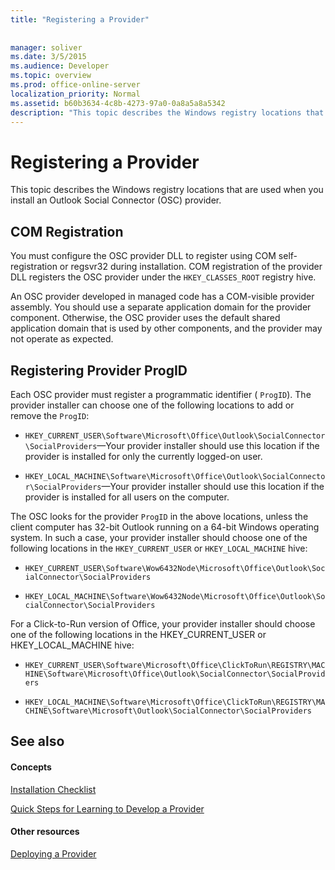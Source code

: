```yaml
---
title: "Registering a Provider"
 
 
manager: soliver
ms.date: 3/5/2015
ms.audience: Developer
ms.topic: overview
ms.prod: office-online-server
localization_priority: Normal
ms.assetid: b60b3634-4c8b-4273-97a0-0a8a5a8a5342
description: "This topic describes the Windows registry locations that are used when you install an Outlook Social Connector (OSC) provider."
---
```


# Registering a Provider

This topic describes the Windows registry locations that are used when you install an Outlook Social Connector (OSC) provider.
  
## COM Registration

You must configure the OSC provider DLL to register using COM self-registration or regsvr32 during installation. COM registration of the provider DLL registers the OSC provider under the  `HKEY_CLASSES_ROOT` registry hive. 
  
An OSC provider developed in managed code has a COM-visible provider assembly. You should use a separate application domain for the provider component. Otherwise, the OSC provider uses the default shared application domain that is used by other components, and the provider may not operate as expected.
  
## Registering Provider ProgID

Each OSC provider must register a programmatic identifier ( `ProgID`). The provider installer can choose one of the following locations to add or remove the  `ProgID`:
  
-  `HKEY_CURRENT_USER\Software\Microsoft\Office\Outlook\SocialConnector\SocialProviders`—Your provider installer should use this location if the provider is installed for only the currently logged-on user.
    
-  `HKEY_LOCAL_MACHINE\Software\Microsoft\Office\Outlook\SocialConnector\SocialProviders`—Your provider installer should use this location if the provider is installed for all users on the computer.
    
The OSC looks for the provider  `ProgID` in the above locations, unless the client computer has 32-bit Outlook running on a 64-bit Windows operating system. In such a case, your provider installer should choose one of the following locations in the  `HKEY_CURRENT_USER` or  `HKEY_LOCAL_MACHINE` hive: 
  
-  `HKEY_CURRENT_USER\Software\Wow6432Node\Microsoft\Office\Outlook\SocialConnector\SocialProviders`
    
-  `HKEY_LOCAL_MACHINE\Software\Wow6432Node\Microsoft\Office\Outlook\SocialConnector\SocialProviders`
    
For a Click-to-Run version of Office, your provider installer should choose one of the following locations in the HKEY_CURRENT_USER or HKEY_LOCAL_MACHINE hive:
  
-  `HKEY_CURRENT_USER\Software\Microsoft\Office\ClickToRun\REGISTRY\MACHINE\Software\Microsoft\Office\Outlook\SocialConnector\SocialProviders`
    
-  `HKEY_LOCAL_MACHINE\Software\Microsoft\Office\ClickToRun\REGISTRY\MACHINE\Software\Microsoft\Outlook\SocialConnector\SocialProviders`
    
## See also

#### Concepts

[Installation Checklist](installation-checklist.md)
  
[Quick Steps for Learning to Develop a Provider](quick-steps-for-learning-to-develop-a-provider.md)
#### Other resources

[Deploying a Provider](deploying-a-provider.md)

